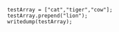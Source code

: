 ```luceescript+trycf
	testArray = ["cat","tiger","cow"];
	testArray.prepend("lion");
	writedump(testArray);
```
